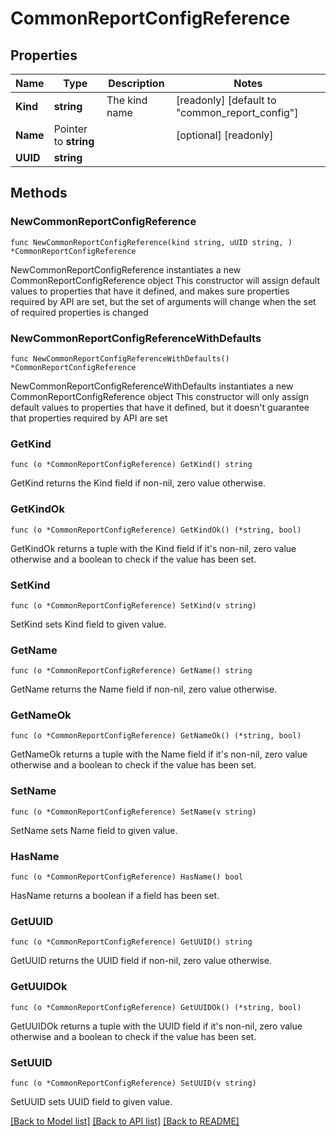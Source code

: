 # CommonReportConfigReference

## Properties

Name | Type | Description | Notes
------------ | ------------- | ------------- | -------------
**Kind** | **string** | The kind name | [readonly] [default to "common_report_config"]
**Name** | Pointer to **string** |  | [optional] [readonly] 
**UUID** | **string** |  | 

## Methods

### NewCommonReportConfigReference

`func NewCommonReportConfigReference(kind string, uUID string, ) *CommonReportConfigReference`

NewCommonReportConfigReference instantiates a new CommonReportConfigReference object
This constructor will assign default values to properties that have it defined,
and makes sure properties required by API are set, but the set of arguments
will change when the set of required properties is changed

### NewCommonReportConfigReferenceWithDefaults

`func NewCommonReportConfigReferenceWithDefaults() *CommonReportConfigReference`

NewCommonReportConfigReferenceWithDefaults instantiates a new CommonReportConfigReference object
This constructor will only assign default values to properties that have it defined,
but it doesn't guarantee that properties required by API are set

### GetKind

`func (o *CommonReportConfigReference) GetKind() string`

GetKind returns the Kind field if non-nil, zero value otherwise.

### GetKindOk

`func (o *CommonReportConfigReference) GetKindOk() (*string, bool)`

GetKindOk returns a tuple with the Kind field if it's non-nil, zero value otherwise
and a boolean to check if the value has been set.

### SetKind

`func (o *CommonReportConfigReference) SetKind(v string)`

SetKind sets Kind field to given value.


### GetName

`func (o *CommonReportConfigReference) GetName() string`

GetName returns the Name field if non-nil, zero value otherwise.

### GetNameOk

`func (o *CommonReportConfigReference) GetNameOk() (*string, bool)`

GetNameOk returns a tuple with the Name field if it's non-nil, zero value otherwise
and a boolean to check if the value has been set.

### SetName

`func (o *CommonReportConfigReference) SetName(v string)`

SetName sets Name field to given value.

### HasName

`func (o *CommonReportConfigReference) HasName() bool`

HasName returns a boolean if a field has been set.

### GetUUID

`func (o *CommonReportConfigReference) GetUUID() string`

GetUUID returns the UUID field if non-nil, zero value otherwise.

### GetUUIDOk

`func (o *CommonReportConfigReference) GetUUIDOk() (*string, bool)`

GetUUIDOk returns a tuple with the UUID field if it's non-nil, zero value otherwise
and a boolean to check if the value has been set.

### SetUUID

`func (o *CommonReportConfigReference) SetUUID(v string)`

SetUUID sets UUID field to given value.



[[Back to Model list]](../README.md#documentation-for-models) [[Back to API list]](../README.md#documentation-for-api-endpoints) [[Back to README]](../README.md)


